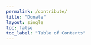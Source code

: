 ```yaml
---
permalink: /contribute/
title: "Donate"
layout: single
toc: false
toc_label: "Table of Contents"
---
```

<script src='https://actionnetwork.org/widgets/v3/fundraising/fundraiser-for-aharon-brown?format=js&source=widget'></script><div id='can-fundraising-area-fundraiser-for-aharon-brown' style='width: 100%'><!-- this div is the target for our HTML insertion --></div>
